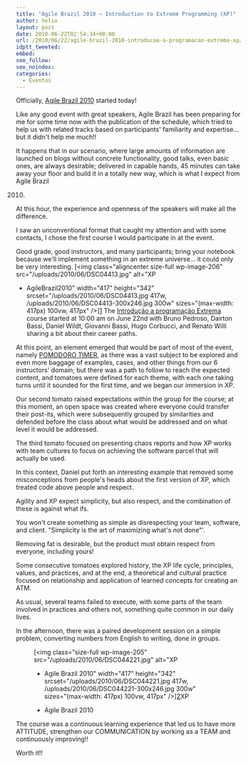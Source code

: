 ```yaml
---
title: "Agile Brazil 2010 – Introduction to Extreme Programming (XP)"
author: helio
layout: post
date: 2010-06-22T02:54:34+00:00
url: /2010/06/22/agile-brazil-2010-introducao-a-programacao-extrema-xp/
idptt_tweeted: 
embed: 
seo_follow: 
seo_noindex: 
categories:
  - Eventos
---
```


Officially, <a title="Agile Brazil 2010" href="http://www.agilebrazil.com/" target="_blank">Agile Brazil 2010</a> started today!

Like any good event with great speakers, Agile Brazil has been preparing for me for some time now with the publication of the schedule, which tried to help us with related tracks based on participants' familiarity and expertise... but it didn't help me much!!

It happens that in our scenario, where large amounts of information are launched on blogs without concrete functionality, good talks, even basic ones, are always desirable; delivered in capable hands, 45 minutes can take away your floor and build it in a totally new way, which is what I expect from Agile Brazil

 2010.

At this hour, the experience and openness of the speakers will make all the difference.

I saw an unconventional format that caught my attention and with some contacts, I chose the first course I would participate in at the event.

Good grade, good instructors, and many participants; bring your notebook because we'll implement something in an extreme universe... it could only be very interesting. [<img class="aligncenter size-full wp-image-206" src="/uploads/2010/06/DSC04413.jpg" alt="XP

 - AgileBrazil2010" width="417" height="342" srcset="/uploads/2010/06/DSC04413.jpg 417w, /uploads/2010/06/DSC04413-300x246.jpg 300w" sizes="(max-width: 417px) 100vw, 417px" />][1] The <a title="XP" href="http://www.agilebrazil.com/2010/pt/xp.html" target="_blank">Introdução a programação Extrema</a> course started at 10:00 am on June 22nd with Bruno Pedroso, Dairton Bassi, Daniel Wildt, Giovanni Bassi, Hugo Corbucci, and Renato Willi sharing a bit about their career paths.

At this point, an element emerged that would be part of most of the event, namely <a title="Pomodoro" href="http://www.pomodorotechnique.com/" target="_blank">POMODORO TIMER</a>, as there was a vast subject to be explored and even more baggage of examples, cases, and other things from our 6 instructors' domain; but there was a path to follow to reach the expected content, and tomatoes were defined for each theme, with each one taking turns until it sounded for the first time, and we began our immersion in XP.

Our second tomato raised expectations within the group for the course; at this moment, an open space was created where everyone could transfer their post-its, which were subsequently grouped by similarities and defended before the class about what would be addressed and on what level it would be addressed.

The third tomato focused on presenting chaos reports and how XP works with team cultures to focus on achieving the software parcel that will actually be used.

In this context, Daniel put forth an interesting example that removed some misconceptions from people's heads about the first version of XP, which treated code above people and respect.

Agility and XP expect simplicity, but also respect, and the combination of these is against what ifs.

You won't create something as simple as disrespecting your team, software, and client. "Simplicity is the art of maximizing what's not done"'.

Removing fat is desirable, but the product must obtain respect from everyone, including yours!

Some consecutive tomatoes explored history, the XP life cycle, principles, values, and practices, and at the end, a theoretical and cultural practice focused on relationship and application of learned concepts for creating an ATM.

As usual, several teams failed to execute, with some parts of the team involved in practices and others not, something quite common in our daily lives.

In the afternoon, there was a paired development session on a simple problem, converting numbers from English to writing, done in groups. <figure id="attachment_205" style="width: 417px" class="wp-caption aligncenter"> [<img class="size-full wp-image-205" src="/uploads/2010/06/DSC044221.jpg" alt="XP

 - Agile Brazil 2010" width="417" height="342" srcset="/uploads/2010/06/DSC044221.jpg 417w, /uploads/2010/06/DSC044221-300x246.jpg 300w" sizes="(max-width: 417px) 100vw, 417px" />][2]</figcaption>XP

 - Agile Brazil 2010</figcaption></figure> The course was a continuous learning experience that led us to have more ATTITUDE, strengthen our COMMUNICATION by working as a TEAM and continuously improving!!

Worth it!!

[2]: /uploads/2010/06/DSC044221.jpg

[1]: /uploads/2010/06/DSC04413.jpg